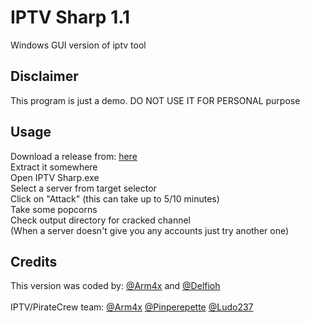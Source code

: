 # IPTV Sharp 1.1
Windows GUI version of iptv tool

## Disclaimer
This program is just a demo. DO NOT USE IT FOR PERSONAL purpose

## Usage
 Download a release from: [here](https://github.com/Pirate-Crew/IPTV-Sharp/releases/download/1.1.0/IPTV-Sharp-1.1.zip)<br>
 Extract it somewhere<br>
 Open IPTV Sharp.exe <br>
 Select a server from target selector<br>
 Click on "Attack" (this can take up to 5/10 minutes)<br>
 Take some popcorns<br>
 Check output directory for cracked channel<br>
(When a server doesn't give you any accounts just try another one)<br>


## Credits
This version was coded by: [@Arm4x](https://twitter.com/Arm4x) and [@Delfioh](https://twitter.com/Delfioh)<br><br>
IPTV/PirateCrew team: [@Arm4x](https://twitter.com/Arm4x) [@Pinperepette](https://twitter.com/Pinperepette) [@Ludo237](https://twitter.com/Ludo237)
